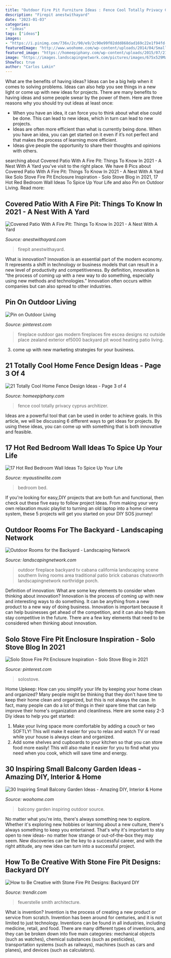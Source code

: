 ```yaml
---
title: "Outdoor Fire Pit Furniture Ideas : Fence Cool Totally Privacy Cyprus Architizer"
description: "Firepit anestwithayard"
date: "2023-01-03"
categories:
- "ideas"
tags: ["ideas"]
images:
- "https://i.pinimg.com/736x/2c/90/e9/2c90e99f02ddd868dad169c22e1f94fd--modern-outdoor-fireplace-modern-fireplaces.jpg"
featuredImage: "http://www.woohome.com/wp-content/uploads/2014/04/Small-Balcony-Garden-ideas-12.jpg"
featured_image: "https://homeepiphany.com/wp-content/uploads/2015/07/21-Totally-Cool-Home-Fence-Design-Ideas-12.jpg"
image: "https://images.landscapingnetwork.com/pictures/images/675x529Max/site_8/the-green-scene_216.jpg"
ShowToc: true
author: "Carlos Lakin"
---
```



What are the benefits of having ideas?
Ideas can be a big help when it comes to solving problems. Ideas can also help you see things in a new light or come up with new ideas for projects. There are many benefits to having ideas and some people swear by the power of them. Here are three reasons why you should try out ideas at least once: 
- When you have an idea, it can force you to think about what else could be done. This can lead to new ideas, which in turn can lead to new projects. 
- Ideas are often more efficient than what is currently being done. When you have an idea, you can get started on it even if it’s not perfect and that makes the process of learning more efficient. 
- Ideas give people the opportunity to share their thoughts and opinions with others.

	

		
searching about Covered Patio With A Fire Pit: Things To Know In 2021 - A Nest With A Yard you've visit to the right place. We have 8 Pics about Covered Patio With A Fire Pit: Things To Know In 2021 - A Nest With A Yard like Solo Stove Fire Pit Enclosure Inspiration - Solo Stove Blog in 2021, 17 Hot Red Bedroom Wall Ideas To Spice Up Your Life and also Pin on Outdoor Living. Read more:
		
    
## Covered Patio With A Fire Pit: Things To Know In 2021 - A Nest With A Yard

<img loading=lazy src="https://anestwithayard.com/wp-content/uploads/6881645532_b2a5c4dfd5_h-768x1024.jpg" onerror="this.onerror=null;this.src='https://tse3.mm.bing.net/th?id=OIP.t9hwvB2fMQoR5Kc611DjQgHaJ4&amp;pid=15.1';" alt="Covered Patio With A Fire Pit: Things To Know In 2021 - A Nest With A Yard">

_Source: anestwithayard.com_

>firepit anestwithayard. 

	

What is innovation?
Innovation is an essential part of the modern economy. It represents a shift in technology or business models that can result in a new level of productivity and competitiveness. By definition, innovation is “the process of coming up with a new way to do something, especially using new methods and technologies.” Innovation often occurs within companies but can also spread to other industries.

    
## Pin On Outdoor Living

<img loading=lazy src="https://i.pinimg.com/736x/2c/90/e9/2c90e99f02ddd868dad169c22e1f94fd--modern-outdoor-fireplace-modern-fireplaces.jpg" onerror="this.onerror=null;this.src='https://tse1.mm.bing.net/th?id=OIP.5xgBSSiTvlU9KmNGH6a01ADcEs&amp;pid=15.1';" alt="Pin on Outdoor Living">

_Source: pinterest.com_

>fireplace outdoor gas modern fireplaces fire escea designs nz outside place zealand exterior ef5000 backyard pit wood heating patio living. 

	

3. come up with new marketing strategies for your business.

    
## 21 Totally Cool Home Fence Design Ideas - Page 3 Of 4

<img loading=lazy src="https://homeepiphany.com/wp-content/uploads/2015/07/21-Totally-Cool-Home-Fence-Design-Ideas-12.jpg" onerror="this.onerror=null;this.src='https://tse1.mm.bing.net/th?id=OIP.Q3RJ12m9XoCjGOQriKa4xwHaE3&amp;pid=15.1';" alt="21 Totally Cool Home Fence Design Ideas - Page 3 of 4">

_Source: homeepiphany.com_

>fence cool totally privacy cyprus architizer. 

	

Ideas are a powerful tool that can be used in order to achieve goals. In this article, we will be discussing 6 different ways to get ideas for projects. By using these ideas, you can come up with something that is both innovative and feasible.

    
## 17 Hot Red Bedroom Wall Ideas To Spice Up Your Life

<img loading=lazy src="https://www.myaustinelite.com/wp-content/uploads/2015/02/luxurious-hot-red-bedroom-ideas-with-canopy-bed-and-decorative-treasure-box.jpg" onerror="this.onerror=null;this.src='https://tse2.mm.bing.net/th?id=OIP.ve8hJ8ChUb4Rqg6V9H6MwwHaDt&amp;pid=15.1';" alt="17 Hot Red Bedroom Wall Ideas To Spice Up Your Life">

_Source: myaustinelite.com_

>bedroom bed. 

	

If you're looking for easy,DIY projects that are both fun and functional, then check out these five easy to follow project Ideas. From making your very own relaxation music playlist to turning an old laptop into a home cinema system, these 5 projects will get you started on your DIY SOS journey!

    
## Outdoor Rooms For The Backyard - Landscaping Network

<img loading=lazy src="https://images.landscapingnetwork.com/pictures/images/675x529Max/site_8/the-green-scene_216.jpg" onerror="this.onerror=null;this.src='https://tse2.mm.bing.net/th?id=OIP.ClNDeG-SXL5_PdqtktV6TAHaE6&amp;pid=15.1';" alt="Outdoor Rooms for the Backyard - Landscaping Network">

_Source: landscapingnetwork.com_

>outdoor fireplace backyard tv cabana california landscaping scene southern living rooms area traditional patio brick cabanas chatsworth landscapingnetwork northridge porch. 

	

Definition of innovation: What are some key elements to consider when thinking about innovation?
Innovation is the process of coming up with new and interesting ways to do something. It can be anything from a new product to a new way of doing business. Innovation is important because it can help businesses get ahead of the competition, and it can also help them stay competitive in the future.
There are a few key elements that need to be considered when thinking about innovation.

    
## Solo Stove Fire Pit Enclosure Inspiration - Solo Stove Blog In 2021

<img loading=lazy src="https://i.pinimg.com/736x/69/61/e7/6961e7b95c300d344cb4645a36bff5d5.jpg" onerror="this.onerror=null;this.src='https://tse1.mm.bing.net/th?id=OIP.xPLnydtm0jhUlR-cSJ-00wHaJ3&amp;pid=15.1';" alt="Solo Stove Fire Pit Enclosure Inspiration - Solo Stove Blog in 2021">

_Source: pinterest.com_

>solostove. 

	

Home Upkeep: How can you simplify your life by keeping your home clean and organized?
Many people might be thinking that they don't have time to keep their home clean and organized, but this is not always the case. In fact, many people can do a lot of things in their spare time that can help improve their home's organization and cleanliness. Here are some easy 2-3 Diy ideas to help you get started: 
1. Make your living space more comfortable by adding a couch or two SOFTLY! This will make it easier for you to relax and watch TV or read while your house is always clean and organized. 
2. Add some shelves and cupboards to your kitchen so that you can store food more easily! This will also make it easier for you to find what you need when you cook, which will save time and energy. 

    
## 30 Inspiring Small Balcony Garden Ideas - Amazing DIY, Interior &amp; Home

<img loading=lazy src="http://www.woohome.com/wp-content/uploads/2014/04/Small-Balcony-Garden-ideas-12.jpg" onerror="this.onerror=null;this.src='https://tse3.mm.bing.net/th?id=OIP.wcHilDQv9m3XGF0IVunn3wHaK4&amp;pid=15.1';" alt="30 Inspiring Small Balcony Garden Ideas - Amazing DIY, Interior &amp; Home">

_Source: woohome.com_

>balcony garden inspiring outdoor source. 

	

No matter what you're into, there's always something new to explore. Whether it's exploring new hobbies or learning about a new culture, there's always something to keep you entertained. That's why it's important to stay open to new ideas- no matter how strange or out-of-the-box they may seem. New discoveries can be the key to a successful career, and with the right attitude, any new idea can turn into a successful project.

    
## How To Be Creative With Stone Fire Pit Designs: Backyard DIY

<img loading=lazy src="https://cdn.trendir.com/wp-content/uploads/old/outdoors/2015/06/10/boulder-fire-pit.jpg" onerror="this.onerror=null;this.src='https://tse2.mm.bing.net/th?id=OIP.hAzqf6NUR7PPvM3jEBUYPwHaIc&amp;pid=15.1';" alt="How to Be Creative with Stone Fire Pit Designs: Backyard DIY">

_Source: trendir.com_

>feuerstelle smith architecture. 

	

What is invention?
Invention is the process of creating a new product or service from scratch. Invention has been around for centuries, and it is not limited to just technology. Inventions can be found in all industries, including medicine, retail, and food. There are many different types of inventions, and they can be broken down into five main categories: mechanical objects (such as watches), chemical substances (such as pesticides), transportation systems (such as railways), machines (such as cars and planes), and devices (such as calculators).

